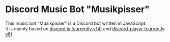 # Discord Music Bot "Musikpisser"
This music bot "Musikpisser" is a Discord bot written in JavaScript.<br>
It is mainly based on [discord.js (currently v14)](https://github.com/discordjs/discord.js) and [discord-player (currently v6)](https://github.com/Androz2091/discord-player)
<br><br>
